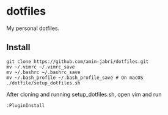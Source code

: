 # dotfiles
My personal dotfiles.

## Install



```shell
git clone https://github.com/amin-jabri/dotfiles.git
mv ~/.vimrc ~/.vimrc_save
mv ~/.bashrc ~/.bashrc_save
mv ~/.bash_profile ~/.bash_profile_save # On macOS
./dotfile/setup_dotfiles.sh
```

After cloning and running setup_dotfiles.sh, open vim and run 

```
:PluginInstall
```

